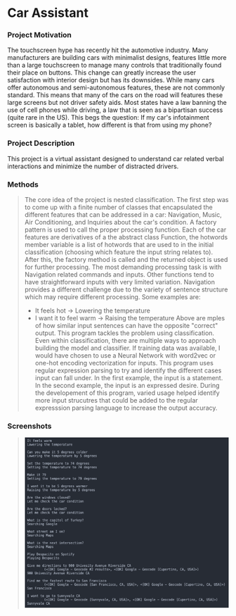 # Car Assistant

### Project Motivation
The touchscreen hype has recently hit the automotive industry. Many manufacturers are building cars with minimalist designs, features little more than a large touchscreen to manage many controls that traditionally found their place on buttons. This change can greatly increase the user satisfaction with interior design but has its downsides. While many cars offer autonomous and semi-autonomous features, these are not commonly standard. This means that many of the cars on the road will features these large screens but not driver safety aids. Most states have a law banning the use of cell phones while driving, a law that is seen as a bipartisan success (quite rare in the US). This begs the question: If my car's infotainment screen is basically a tablet, how different is that from using my phone? 
### Project Description
This project is a virtual assistant designed to understand car related verbal interactions and minimize the number of distracted drivers. 
### Methods
> The core idea of the project is nested classification. The first step was to come up with a finite number of classes that encapsulated the different features that can be addressed in a car: Navigation, Music, Air Conditioning, and Inquiries about the car's condition. A factory pattern is used to call the proper processing function. 
> Each of the car features are derivatives of a the abstract class Function, the hotwords member variable is a list of hotwords that are used to in the initial classification (choosing which feature the input string relates to). After this, the factory method is called and the returned object is used for further processing. 
The most demanding processing task is with Navigation related commands and inputs. Other functions tend to have straightforward inputs with very limited variation. Navigation provides a different challenge due to the variety of sentence structure which may require different processing. Some examples are:
 >  * It feels hot -> Lowering the temperature
 >  * I want it to feel warm -> Raising the temperature
> Above are mples of how similar input sentences can have the opposite "correct" output. This program tackles the problem using classification. Even within classification, there are multiple ways to approach building the model and classifier. If training data was available, I would have chosen to use a Neural Network with word2vec or one-hot encoding vectorization for inputs. This program uses regular expression parsing to try and identify the different cases input can fall under. In the first example, the input is a statement. In the second example, the input is an expressed desire. During the developement of this program, varied usage helped identify more input strucutres that could be added to the regular expresssion parsing language to increase the output accuracy. 
### Screenshots
 > ![Sample input/output](https://github.com/piyushmundhra/carAssistant/blob/main/Screen%20Shot%202021-05-31%20at%207.18.57%20AM.png)
